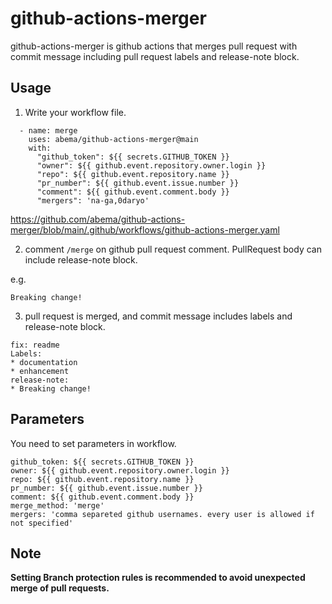 # github-actions-merger
github-actions-merger is github actions that merges pull request with commit message including pull request labels and release-note block.

## Usage
1. Write your workflow file.
```
  - name: merge
    uses: abema/github-actions-merger@main
    with: 
      "github_token": ${{ secrets.GITHUB_TOKEN }}
      "owner": ${{ github.event.repository.owner.login }}
      "repo": ${{ github.event.repository.name }}
      "pr_number": ${{ github.event.issue.number }}
      "comment": ${{ github.event.comment.body }}
      "mergers": 'na-ga,0daryo'
```
https://github.com/abema/github-actions-merger/blob/main/.github/workflows/github-actions-merger.yaml

2. comment ```/merge``` on github pull request comment.
PullRequest body can include release-note block.

e.g. 
```release-note
Breaking change!
```

3. pull request is merged, and commit message includes labels and release-note block.
```
fix: readme
Labels:
* documentation
* enhancement
release-note:
* Breaking change!
```

## Parameters
You need to set parameters in workflow.
```
github_token: ${{ secrets.GITHUB_TOKEN }}
owner: ${{ github.event.repository.owner.login }}
repo: ${{ github.event.repository.name }}
pr_number: ${{ github.event.issue.number }}
comment: ${{ github.event.comment.body }}
merge_method: 'merge'
mergers: 'comma separeted github usernames. every user is allowed if not specified'
```

## Note
**Setting Branch protection rules is recommended to avoid unexpected merge of pull requests.**
